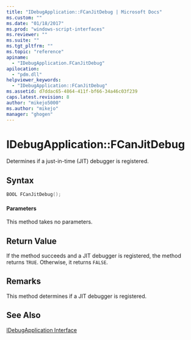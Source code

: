 ```yaml
---
title: "IDebugApplication::FCanJitDebug | Microsoft Docs"
ms.custom: ""
ms.date: "01/18/2017"
ms.prod: "windows-script-interfaces"
ms.reviewer: ""
ms.suite: ""
ms.tgt_pltfrm: ""
ms.topic: "reference"
apiname: 
  - "IDebugApplication.FCanJitDebug"
apilocation: 
  - "pdm.dll"
helpviewer_keywords: 
  - "IDebugApplication::FCanJitDebug"
ms.assetid: d7ddac65-4864-411f-bf66-34a46c03f239
caps.latest.revision: 8
author: "mikejo5000"
ms.author: "mikejo"
manager: "ghogen"
---
```

# IDebugApplication::FCanJitDebug
Determines if a just-in-time (JIT) debugger is registered.  
  
## Syntax  
  
```cpp
BOOL FCanJitDebug();  
```  
  
#### Parameters  
 This method takes no parameters.  
  
## Return Value  
 If the method succeeds and a JIT debugger is registered, the method returns `TRUE`. Otherwise, it returns `FALSE`.  
  
## Remarks  
 This method determines if a JIT debugger is registered.  
  
## See Also  
 [IDebugApplication Interface](../../winscript/reference/idebugapplication-interface.md)